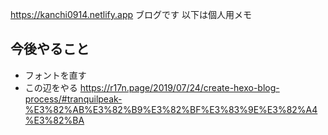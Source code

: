 https://kanchi0914.netlify.app
ブログです
以下は個人用メモ

## 今後やること
- フォントを直す
- この辺をやる
  https://r17n.page/2019/07/24/create-hexo-blog-process/#tranquilpeak-%E3%82%AB%E3%82%B9%E3%82%BF%E3%83%9E%E3%82%A4%E3%82%BA